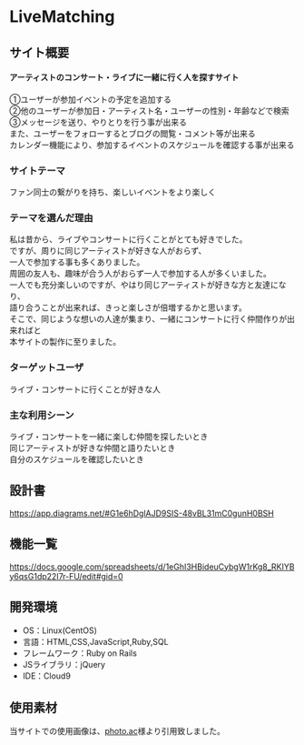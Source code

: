 # LiveMatching

## サイト概要
#### アーティストのコンサート・ライブに一緒に行く人を探すサイト<br>
①ユーザーが参加イベントの予定を追加する<br>
②他のユーザーが参加日・アーティスト名・ユーザーの性別・年齢などで検索<br>
③メッセージを送り、やりとりを行う事が出来る<br>
また、ユーザーをフォローするとブログの閲覧・コメント等が出来る<br>
カレンダー機能により、参加するイベントのスケジュールを確認する事が出来る<br>

### サイトテーマ
ファン同士の繋がりを持ち、楽しいイベントをより楽しく<br>

### テーマを選んだ理由
私は昔から、ライブやコンサートに行くことがとても好きでした。<br>
ですが、周りに同じアーティストが好きな人がおらず、<br>
一人で参加する事も多くありました。<br>
周囲の友人も、趣味が合う人がおらず一人で参加する人が多くいました。<br>
一人でも充分楽しいのですが、やはり同じアーティストが好きな方と友達になり、<br>
語り合うことが出来れば、きっと楽しさが倍増するかと思います。<br>
そこで、同じような想いの人達が集まり、一緒にコンサートに行く仲間作りが出来ればと<br>
本サイトの製作に至りました。<br>

### ターゲットユーザ
ライブ・コンサートに行くことが好きな人<br>

### 主な利用シーン
ライブ・コンサートを一緒に楽しむ仲間を探したいとき<br>
同じアーティストが好きな仲間と語りたいとき<br>
自分のスケジュールを確認したいとき<br>

## 設計書
https://app.diagrams.net/#G1e6hDglAJD9SIS-48vBL31mC0gunH0BSH

## 機能一覧
https://docs.google.com/spreadsheets/d/1eGhI3HBideuCybgW1rKg8_RKIYBy6qsG1dp22I7r-FU/edit#gid=0

## 開発環境
- OS：Linux(CentOS)
- 言語：HTML,CSS,JavaScript,Ruby,SQL
- フレームワーク：Ruby on Rails
- JSライブラリ：jQuery
- IDE：Cloud9

## 使用素材
当サイトでの使用画像は、<a href="https://www.photo-ac.com/">photo.ac</a>様より引用致しました。